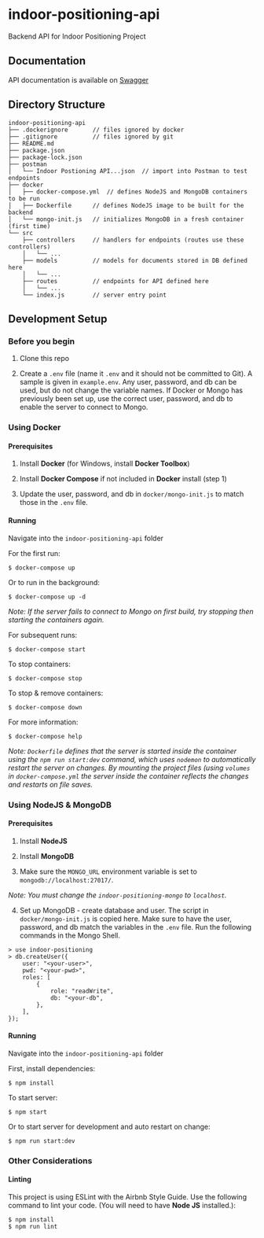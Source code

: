 # indoor-positioning-api
Backend API for Indoor Positioning Project

## Documentation

API documentation is available on [Swagger](https://app.swaggerhub.com/apis/jlvmoster/IndoorLocationAPI/1.0.0)

## Directory Structure

```
indoor-positioning-api
├── .dockerignore       // files ignored by docker
├── .gitignore          // files ignored by git
├── README.md
├── package.json
├── package-lock.json
├── postman
│   └── Indoor Postioning API...json  // import into Postman to test endpoints
├── docker
│   ├── docker-compose.yml  // defines NodeJS and MongoDB containers to be run
│   ├── Dockerfile      // defines NodeJS image to be built for the backend
│   └── mongo-init.js   // initializes MongoDB in a fresh container (first time)
└── src                 
    ├── controllers     // handlers for endpoints (routes use these controllers)
    │   └── ...
    ├── models          // models for documents stored in DB defined here
    │   └── ...
    ├── routes          // endpoints for API defined here
    │   └── ...
    └── index.js        // server entry point
```

## Development Setup

### Before you begin

1. Clone this repo

2. Create a `.env` file (name it `.env` and it should not be committed to Git). A sample is given in `example.env`. Any user, password, and db can be used, but do not change the variable names. If Docker or Mongo has previously been set up, use the correct user, password, and db to enable the server to connect to Mongo.

### Using Docker

#### Prerequisites

1. Install __Docker__ (for Windows, install __Docker Toolbox__)

2. Install __Docker Compose__ if not included in __Docker__ install (step 1)

3. Update the user, password, and db in `docker/mongo-init.js` to match those in the `.env` file.

<!-- #### 3. Environment Variables -->
#### Running

Navigate into the `indoor-positioning-api` folder

For the first run:
```
$ docker-compose up
```

Or to run in the background:
```
$ docker-compose up -d
```

_Note: If the server fails to connect to Mongo on first build, try stopping then starting the containers again._

For subsequent runs:
```
$ docker-compose start
```

To stop containers:
```
$ docker-compose stop
```

To stop & remove containers:
```
$ docker-compose down
```

For more information:
```
$ docker-compose help
```

_Note: `Dockerfile` defines that the server is started inside the container using the `npm run start:dev` command, which uses `nodemon` to automatically restart the server on changes. By mounting the project files (using `volumes` in `docker-compose.yml` the server inside the container reflects the changes and restarts on file saves._

### Using NodeJS & MongoDB

#### Prerequisites

1. Install __NodeJS__

2. Install __MongoDB__

3. Make sure the `MONGO_URL` environment variable is set to `mongodb://localhost:27017/`.

_Note: You must change the `indoor-positioning-mongo` to `localhost`._

4. Set up MongoDB - create database and user. The script in `docker/mongo-init.js` is copied here. Make sure to have the user, password, and db match the variables in the `.env` file. Run the following commands in the Mongo Shell.

```
> use indoor-positioning
> db.createUser({
    user: "<your-user>",
    pwd: "<your-pwd>",
    roles: [
        {
            role: "readWrite",
            db: "<your-db",
        },
    ],
});

```

<!-- #### 3. Environment Variables -->
#### Running

Navigate into the `indoor-positioning-api` folder

First, install dependencies:
```
$ npm install
```

To start server:
```
$ npm start
```

Or to start server for development and auto restart on change:
```
$ npm run start:dev
```


### Other Considerations

#### Linting

This project is using ESLint with the Airbnb Style Guide. Use the following command to lint your code. (You will need to have __Node JS__ installed.):
```
$ npm install
$ npm run lint
```
